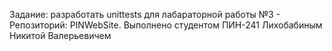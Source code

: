 Задание: разработать unittests для лабараторной работы №3 - Репозиторий: PINWebSite.
Выполнено студентом ПИН-241 Лихобабиным Никитой Валерьевичем
